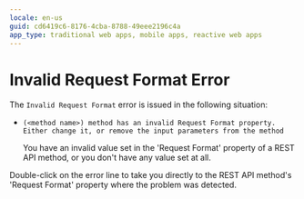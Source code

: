 ```yaml
---
locale: en-us
guid: cd6419c6-8176-4cba-8788-49eee2196c4a
app_type: traditional web apps, mobile apps, reactive web apps
---
```


# Invalid Request Format Error

The `Invalid Request Format` error is issued in the following situation:

* `(<method name>) method has an invalid Request Format property. Either change it, or remove the input parameters from the method`
  
    You have an invalid value set in the 'Request Format' property of a REST API method, or you don't have any value set at all.

Double-click on the error line to take you directly to the REST API method's 'Request Format' property where the problem was detected.
